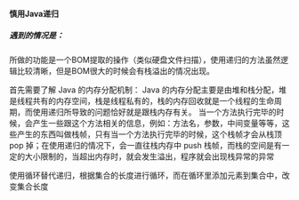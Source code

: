 #### 慎用Java递归

##### 遇到的情况是：

所做的功能是一个BOM提取的操作（类似硬盘文件扫描），使用递归的方法虽然逻辑比较清晰，但是BOM很大的时候会有栈溢出的情况出现。

首先需要了解 Java 的内存分配机制：
Java 的内存分配主要是由堆和栈分配，堆是线程共有的内存空间，栈是线程私有的，栈的内存回收就是一个线程的生命周期，而使用递归所导致的问题恰好就是跟栈内存有关。
当一个方法执行完毕的时候，会产生一些跟这个方法相关的信息，例如：方法名，参数，中间变量等等，这些产生的东西叫做栈帧，只有当一个方法执行完毕的时候，这个栈帧才会从栈顶 pop 掉；在使用递归的情况下，会一直往栈内存中 push 栈帧，而栈的空间是有一定的大小限制的，当超出内存时，就会发生溢出，程序就会出现栈异常的异常

使用循环替代递归，根据集合的长度进行循环，而在循环里添加元素到集合中，改变集合长度